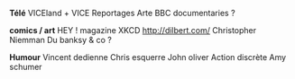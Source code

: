 **Télé**
VICEland + VICE
Reportages Arte
BBC documentaries ?

**comics / art**
HEY ! magazine
XKCD
http://dilbert.com/
Christopher Niemman
Du banksy & co ? 

**Humour**
Vincent dedienne
Chris esquerre
John oliver
Action discrète
Amy schumer
